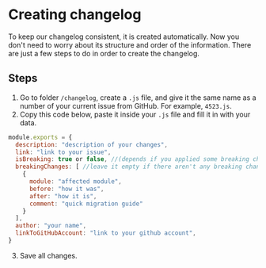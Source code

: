 # Creating changelog

To keep our changelog consistent, it is created automatically. 
Now you don't need to worry about its structure and order of the information. 
There are just a few steps to do in order to create the changelog. 

## Steps

1. Go to folder `/changelog`, create a `.js` file, and give it the same name as a number of your current issue from GitHub. For example, `4523.js`.
2. Copy this code below, paste it inside your `.js` file and fill it in with your data.

```js
module.exports = {
  description: "description of your changes",
  link: "link to your issue",
  isBreaking: true or false, //(depends if you applied some breaking changes),
  breakingChanges: [ //leave it empty if there aren't any breaking changes
    {
      module: "affected module",
      before: "how it was",
      after: "how it is",
      comment: "quick migration guide"
    }
  ],
  author: "your name",
  linkToGitHubAccount: "link to your github account",
}
```
3. Save all changes.

<!-- For releases:
1. Check a release version in which your changes should appear. Let's assume it's `2.0.14`
2. In your console run `yarn core:changelog --v 0.14.3` 
3. And it's done! Your changes should appear in `changelog.md` and the `/changelog` folder is empty now

## Changing default `in` and `out` paths

The `in` and `out` paths are set by default: 
- `../changelog` - the `in` path should always lead to a folder with `.js` files
- `../contributing/changelog.md` - the `out` path should always lead to `.md` file


If you need to change one of them or even both then you need to add a particular path to your command.

:::warning
If you want to change any of the default paths, you have to ensure that the new paths lead to already existing folders or files in the project.
:::

Let's assume you want to change `in` and `out` default paths. Your new `in` path is `../new-changelog` and the `out` path is `../new-changelog.md`. 
In this case you need to run in your console 
`yarn changelog --in ../changelog --out ../contributing/changelog.md --v 0.14.3` -->

